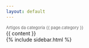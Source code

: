 ```yaml
---
layout: default
---
```

<div class="container">
	<div class="row">
		<div class="col-xs-9">
			<div style="font-size:0.8em; color: #666666;">Artigos da categoria {{ page.category }}</div>
				  <div class="clearfix">
					{{ content }}
			  	  </div>
			</div>
		<div class="col-xs-3">
		{% include sidebar.html %}
		</div>
	</div>
</div>